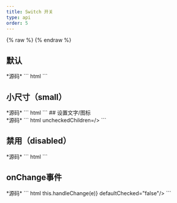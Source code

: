 ```yaml
---
title: Switch 开关
type: api
order: 5
---
```

{% raw %} <script type="text/javascript"> pageName = 'switch'; </script> {% endraw %}
## 默认
<div class="comp-switch" id="switch_ex1"></div>
*源码*
``` html
<Switch/>
```

## 小尺寸（small）
<div class="comp-switch" id="switch_ex2"></div>
*源码*
``` html
<Switch size="small"/>
```
## 设置文字/图标
<div class="comp-switch" id="switch_ex3"></div>
*源码*
``` html
<Switch size="normal" checkedChildren="on" uncheckedChildren="off"/>
<Switch size="normal" defaultChecked="false" checkedChildren="开" uncheckedChildren="关"/>
<Switch size="normal" defaultChecked="false" checkedChildren=<Icon className="aa"/> uncheckedChildren=<Icon className="aa"/>/>
```

## 禁用（disabled）
<div class="comp-switch" id="switch_ex4"></div>
*源码*
``` html
<Switch size="normal" defaultChecked="false" disabled="true" checkedChildren="开" uncheckedChildren="关"/>
<Switch size="small" defaultChecked="false" disabled="true"/>
```

## onChange事件
<div class="comp-switch" id="switch_ex5"></div>
*源码*
``` html
<Switch size="normal" onChange={(e)=>this.handleChange(e)} defaultChecked="false"/>
```
